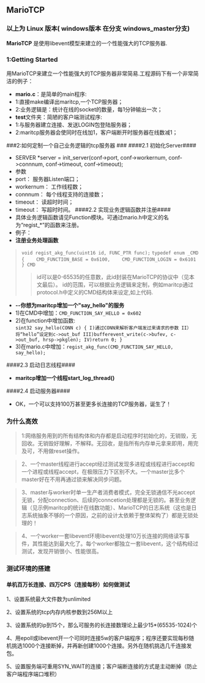 ## MarioTCP ##
### 以上为 Linux 版本( windows版本 在分支 windows_master分支) ###
**MarioTCP** 是使用libevent模型来建立的一个性能强大的TCP服务器.

### 1:Getting Started ###

用MarioTCP来建立一个性能强大的TCP服务器非常简易.工程源码下有一个非常简洁的例子：

- **mario.c**：是简单的main程序:
- 1:直接make编译出maritcp,一个TCP服务器； 
- 2:业务逻辑是：统计在线的socket的数量，每1分钟输出一次； 
- **test**文件夹：简陋的客户端测试程序:
- 1:与服务器建立连接、发送LOGIN包登陆服务器； 
- 2:maritcp服务器会使同时在线加1，客户端断开时服务器在线数减1； 

###2:如何定制一个自己业务逻辑的tcp服务器 ###
####2.1 初始化Server####
- SERVER *server = init_server(conf->port, conf->workernum, conf->connnum, conf->timeout, conf->timeout);
- 参数
- port：      服务器Listen端口；
- workernum： 工作线程数；
- connnum：   每个线程支持的连接数；
- timeout：   读超时时间；
- timeout：   写超时时间。
####2.2 实现业务逻辑函数并注册####
- 具体业务逻辑函数请见Function模块。可通过mario.h中定义的名为“regist_*”的函数来注册。
- 例子：
- **注册业务处理函数**
>`void regist_akg_func(uint16 id, FUNC_PTR func);`
>`typedef enum _CMD {
　　CMD_FUNCTION_BASE = 0x6100,
　　CMD_FUNCTION_LOGIN = 0x6101
　　} CMD`
>>id可以是0-65535的任意数，此id封装在MarioTCP的协议中（见本文最后）。
>>id的范围，可以根据业务逻辑来定制，例如maritcp通过protocol.h中定义的CMD结构体来设定,如上代码.

- **--你想为maritcp增加一个"say_hello"的服务**
- 1)在CMD中增加：`CMD_FUNCTION_SAY_HELLO = 0x602`
- 2)在function中增加函数:    
   `sint32 say_hello(CONN c) {
    I)通过CONN来解析客户端发过来请求的参数
    II）将“hello”设定到c->out_buf
    III)bufferevent_write(c->bufev, c->out_buf, hrsp->pkglen);
    IV)return 0;
    }`
- 3)在mario.c中增加：`regist_akg_func(CMD_FUNCTION_SAY_HELLO, say_hello);`


####2.3 启动日志线程####
- **maritcp增加一个线程start_log_thread()**


####2.4 启动服务器####
- OK，一个可以支持100万甚至更多长连接的TCP服务器，诞生了！



### 为什么高效 ###

>1:网络服务用到的所有结构体和内存都是启动程序时初始化的，无销毁，无回收。无销毁好理解，不解释。无回收，是指所有内存单元拿来即用，用完及可，不用做reset操作。


>2、一个master线程进行accept经过测试发现多进程或线程进行accept和一个进程或线程accept，在极限压力下区别不大。一个master比多个master好在不用再通过锁来解决同步问题。

> 3、master与worker时单一生产者消费者模式，完全无锁通信不光accept无锁，分配connection、后续的conncetion处理都是无锁的。甚至业务逻辑（见示例maritcp的统计在线数功能）、MarioTCP的日志系统（这也是日志系统抽象不够的一个原因，之前的设计太依赖于整体架构了）都是无锁处理的！

>4、一个worker一套libevent环境libevent处理10万长连接的网络读写事件，其性能达到最大化了。每个worker都独立一套libevent，这个结构经过测试，发现开销很小、性能很高。

### 测试环境的搭建 ###

#### 单机百万长连接、四万CPS（连接每秒）如何做测试 ####
1、设置系统最大文件数为unlimited

2、设置系统的tcp内存内核参数到256M以上

3、设置系统的ip到15个，那么可服务的长连接数理论上最少15*(65535-1024)个

4、用epoll或libevent开一个可同时连接5w的客户端程序；程序还要实现每秒随机挑选1000个连接断掉，并再新创建1000个连接。另外在随机挑选几千连接发包。

5、设置服务端可重用SYN_WAIT的连接；客户端断连接的方式是主动断掉（防止客户端程序端口堆积）
